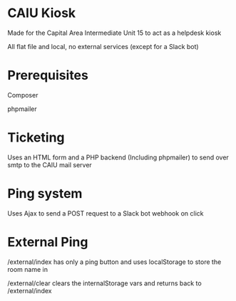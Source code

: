 # CAIU Kiosk
Made for the Capital Area Intermediate Unit 15 to act as a helpdesk kiosk

All flat file and local, no external services (except for a Slack bot)

# Prerequisites
Composer

phpmailer

# Ticketing
Uses an HTML form and a PHP backend (Including phpmailer) to send over smtp to the CAIU mail server

# Ping system
Uses Ajax to send a POST request to a Slack bot webhook on click



# External Ping
/external/index has only a ping button and uses localStorage to store the room name in

/external/clear clears the internalStorage vars and returns back to /external/index

